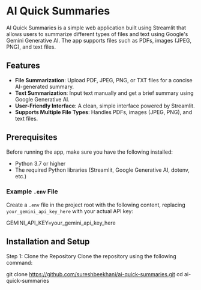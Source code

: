 # AI Quick Summaries

AI Quick Summaries is a simple web application built using Streamlit that allows users to summarize different types of files and text using Google's Gemini Generative AI. The app supports files such as PDFs, images (JPEG, PNG), and text files.

## Features

- **File Summarization**: Upload PDF, JPEG, PNG, or TXT files for a concise AI-generated summary.
- **Text Summarization**: Input text manually and get a brief summary using Google Generative AI.
- **User-Friendly Interface**: A clean, simple interface powered by Streamlit.
- **Supports Multiple File Types**: Handles PDFs, images (JPEG, PNG), and text files.

## Prerequisites

Before running the app, make sure you have the following installed:

- Python 3.7 or higher
- The required Python libraries (Streamlit, Google Generative AI, dotenv, etc.)

### Example `.env` File

Create a `.env` file in the project root with the following content, replacing `your_gemini_api_key_here` with your actual API key:


GEMINI_API_KEY=your_gemini_api_key_here


## Installation and Setup

Step 1: Clone the Repository
Clone the repository using the following command:

git clone https://github.com/sureshbeekhani/ai-quick-summaries.git
cd ai-quick-summaries

